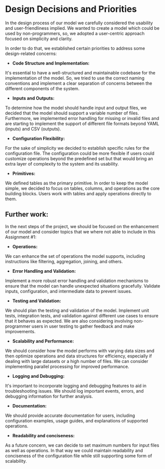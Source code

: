 
# Design Decisions and Priorities
In the design process of our model we carefully considered the usability and user-friendliness implied.
We wanted to create a model which could be used by non-programmers, so, we adopted a user-centric approach focused on simplicity and clarity.

In order to do that, we established certain priorities to address some design-related concerns:

- **Code Structure and Implementation:**

It's essential to have a well-structured and maintainable codebase for the implementation of the model. So, we tried to use the correct naming conventions and implement a clear separation of concerns between the different components of the system.

- **Inputs and Outputs:**

To determine how the model should handle input and output files, we decided that the model should support a variable number of files. Furthermore, we implemented error handling for missing or invalid files and are starting to implement the support of different file formats beyond YAML (inputs) and CSV (outputs).

- **Configuration Flexibility:**

For the sake of simplicity we decided to establish specific rules for the configuration file. The configuration could be more flexible if users could customize operations beyond the predefined set but that would bring an extra layer of complexity to the system and its usability.

- **Primitives:**

We defined tables as the primary primitive. In order to keep the model simple, we decided to focus on tables, columns, and operations as the core building blocks. Users work with tables and apply operations directly to them.

## Further work:

In the next steps of the project, we should be focused on the enhancement of our model and consider topics that we where not able to include in this Assignment #1:

- **Operations:**

We can enhance the set of operations the model supports, including instructions like filtering, aggregation, joining, and others.

- **Error Handling and Validation:**

Implement a more robust error handling and validation mechanisms to ensure that the model can handle unexpected situations gracefully. Validate inputs, configuration, and intermediate data to prevent issues.

- **Testing and Validation:**

We should plan the testing and validation of the model. Implement unit tests, integration tests, and validation against different use cases to ensure that it behaves as expected. We are also considering involving non-programmer users in user testing to gather feedback and make improvements.

- **Scalability and Performance:**

We should consider how the model performs with varying data sizes and then optimize operations and data structures for efficiency, especially if dealing with large datasets or a high number of files. We can consider implementing parallel processing for improved performance.

- **Logging and Debugging:**

It's important to incorporate logging and debugging features to aid in troubleshooting issues. We should log important events, errors, and debugging information for further analysis.

- **Documentation:**

We should provide accurate documentation for users, including configuration examples, usage guides, and explanations of supported operations.

- **Readability and conciseness:**

As a future concern, we can decide to set maximum numbers for input files as well as operations. In that way we could maintain readability and conciseness of the configuration file while still supporting some form of scalability.